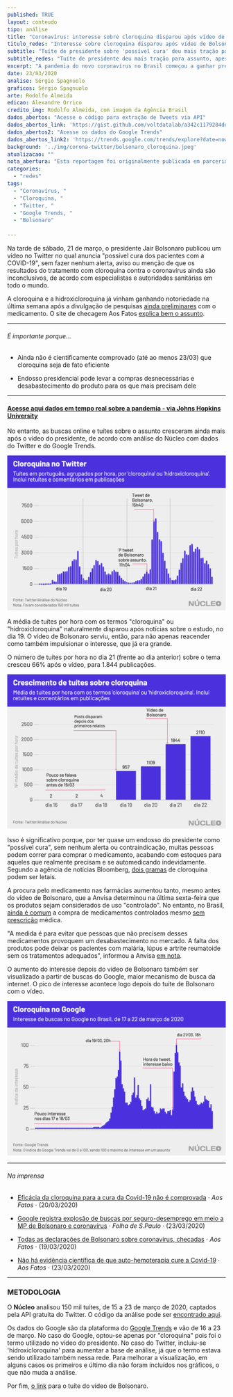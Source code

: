 ```yaml
---
published: TRUE
layout: conteudo
tipo: análise
title: "Coronavírus: interesse sobre cloroquina disparou após vídeo de Bolsonaro"
titulo_redes: "Interesse sobre cloroquina disparou após vídeo de Bolsonaro"
subtitle: "Tuíte de presidente sobre 'possível cura' deu mais tração para assunto que já tinha força, apesar de alerta de especialistas de que medicamento não tem eficácia cientificamente comprovada contra a COVID-19."
subtitle_redes: "Tuíte de presidente deu mais tração para assunto, apesar de alerta de especialistas."
excerpt: "A pandemia do novo coronavírus no Brasil começou a ganhar predominância nas redes sociais a partir de relatos sobre a contaminação de autoridades brasileiras, no fim da semana passada, quando representantes do governo federal começaram a ser testados e diagnosticados com COVID-19."
date: 23/03/2020
analise: Sérgio Spagnuolo
graficos: Sérgio Spagnuolo
arte: Rodolfo Almeida
edicao: Alexandre Orrico
credito_img: Rodolfo Almeida, com imagem da Agência Brasil
dados_abertos: "Acesse o código para extração de Tweets via API"
dados_abertos_link: 'https://gist.github.com/voltdatalab/a342c1179284deafa5c508dad33373f5'
dados_abertos2: "Acesse os dados do Google Trends"
dados_abertos_link2: 'https://trends.google.com/trends/explore?date=now%207-d&geo=BR&q=cloroquina'
background: '../img/corona-twitter/bolsonaro_cloroquina.jpeg'
atualizacao: ""
nota_abertura: "Esta reportagem foi originalmente publicada em parceria com o <a href='https://br.noticias.yahoo.com/coronavirus-interesse-sobre-cloroquina-disparou-apos-video-de-bolsonaro-220342444.html' target='_blank'>Yahoo Brasil</a>"
categories:
  - "redes"
tags:
  - "Coronavírus, "
  - "Cloroquina, "
  - "Twitter, "
  - "Google Trends, "
  - "Bolsonaro"

---
```


Na tarde de sábado, 21 de março, o presidente Jair Bolsonaro publicou um vídeo no Twitter no qual anuncia "possível cura dos pacientes com a COVID-19", sem fazer nenhum alerta, aviso ou menção de que os resultados do tratamento com cloroquina contra o coronavírus ainda são inconclusivos, de acordo com especialistas e autoridades sanitárias em todo o mundo.

A cloroquina e a hidroxicloroquina já vinham ganhando notoriedade na última semana após a divulgação de pesquisas [ainda preliminares](https://www1.folha.uol.com.br/equilibrioesaude/2020/03/pesquisas-com-remedio-contra-coronavirus-ainda-sao-preliminares-afirmam-especialistas.shtml) com o medicamento. O site de checagem Aos Fatos [explica bem o assunto](https://aosfatos.org/noticias/video-engana-ao-afirmar-que-foi-descoberto-remedio-eficaz-contra-covid-19/).


---

###### É importante porque...

- Ainda não é cientificamente comprovado (até ao menos 23/03) que cloroquina seja de fato eficiente

- Endosso presidencial pode levar a compras desnecessárias e desabastecimento do produto para os que mais precisam dele

---

#### [Acesse aqui dados em tempo real sobre a pandemia - via Johns Hopkins University](https://coronavirus.jhu.edu/map.html?fbclid=IwAR3e_CRbLWn8AcfGIyS_owIO1CXiCBUgjFXe7MnjxKoDEaSKm7P5ss_0uko)


No entanto, as buscas online e tuítes sobre o assunto cresceram ainda mais após o vídeo do presidente, de acordo com análise do Núcleo com dados do Twitter e do Google Trends.

![gráfico trending topics](../img/corona-twitter/twittertrends.png)


A média de tuítes por hora com os termos "cloroquina" ou "hidroxicloroquina" naturalmente disparou após notícias sobre o estudo, no dia 19. O vídeo de Bolsonaro serviu, então, para não apenas reacender como também impulsionar o interesse, que já era grande.

O número de tuítes por hora no dia 21 (frente ao dia anterior) sobre o tema cresceu 66% após o vídeo, para 1.844 publicações.

![gráfico trending topics](../img/corona-twitter/twitter_crescimento.png)

Isso é significativo porque, por ter quase um endosso do presidente como "possível cura", sem nenhum alerta ou contraindicação, muitas pessoas podem correr para comprar o medicamento, acabando com estoques para aqueles que realmente precisam e se automedicando indevidamente. Segundo a agência de notícias Bloomberg, [dois gramas](https://www.bloomberg.com/news/articles/2020-03-20/virus-drug-touted-by-trump-musk-can-kill-with-just-two-grams) de cloroquina podem ser letais.

A procura pelo medicamento nas farmácias aumentou tanto, mesmo antes do vídeo de Bolsonaro, que a Anvisa determinou na última sexta-feira que os produtos sejam considerados de uso "controlado". No entanto, no Brasil, [ainda é comum](https://www1.folha.uol.com.br/equilibrioesaude/2019/04/quase-80-dos-brasileiros-se-automedicam-diz-pesquisa-datafolha.shtml) a compra de medicamentos controlados mesmo [sem prescrição](http://g1.globo.com/sao-paulo/itapetininga-regiao/noticia/2015/08/venda-de-remedio-controlado-sem-receita-e-flagrada-em-duas-farmacias.html) médica.

"A medida é para evitar que pessoas que não precisem desses medicamentos provoquem um desabastecimento no mercado. A falta dos produtos pode deixar os pacientes com malária, lúpus e artrite reumatoide sem os tratamentos adequados", informou a Anvisa [em nota](http://portal.anvisa.gov.br/noticias?p_p_id=101_INSTANCE_FXrpx9qY7FbU&p_p_col_id=column-2&p_p_col_pos=1&p_p_col_count=2&_101_INSTANCE_FXrpx9qY7FbU_groupId=219201&_101_INSTANCE_FXrpx9qY7FbU_urlTitle=hidroxicloroquina-vira-produto-controlado&_101_INSTANCE_FXrpx9qY7FbU_struts_action=%2Fasset_publisher%2Fview_content&_101_INSTANCE_FXrpx9qY7FbU_assetEntryId=5818322&_101_INSTANCE_FXrpx9qY7FbU_type=content).

O aumento do interesse depois do vídeo de Bolsonaro também ser visualizado a partir de buscas do Google, maior mecanismo de busca da internet. O pico de interesse acontece logo depois do tuíte de Bolsonaro com o vídeo.  

![gráfico trending topics](../img/corona-twitter/googletrends2.png)


---

###### Na imprensa

* [Eficácia da cloroquina para a cura da Covid-19 não é comprovada](https://aosfatos.org/noticias/video-engana-ao-afirmar-que-foi-descoberto-remedio-eficaz-contra-covid-19/) &sdot; *Aos Fatos* &sdot; (20/03/2020)

* [Google registra explosão de buscas por seguro-desemprego em meio a MP de Bolsonaro e coronavírus](https://www1.folha.uol.com.br/mercado/2020/03/google-registra-explosao-de-buscas-por-seguro-desemprego-em-meio-a-mp-de-bolsonaro-e-coronavirus.shtml) &sdot; *Folha de S.Paulo* &sdot; (23/03/2020)

* [Todas as declarações de Bolsonaro sobre coronavírus, checadas](https://aosfatos.org/noticias/todas-as-declaracoes-de-bolsonaro-sobre-coronavirus-checadas/) &sdot; *Aos Fatos* &sdot; (19/03/2020)

* [Não há evidência científica de que auto-hemoterapia cure a Covid-19](https://aosfatos.org/noticias/nao-ha-evidencia-cientifica-de-que-auto-hemoterapia-cure-covid-19/) &sdot; *Aos Fatos* &sdot; (23/03/2020)


---

### METODOLOGIA

O **Núcleo** analisou 150 mil tuítes, de 15 a 23 de março de 2020, captados pela API gratuita do Twitter. O código da análise pode ser [encontrado aqui](https://gist.github.com/voltdatalab/a342c1179284deafa5c508dad33373f5).

Os dados do Google são da plataforma do [Google Trends](https://trends.google.com/trends/explore?date=now%207-d&geo=BR&q=cloroquina) e vão de 16 a 23 de março. No caso do Google, optou-se apenas por "cloroquina" pois foi o termo utilizado no vídeo do presidente. No caso do Twitter, incluiu-se 'hidroxicloroquina' para aumentar a base de análise, já que o termo estava sendo utilizado também nessa rede. Para melhorar a visualização, em alguns casos os primeiros e último dia não foram incluídos nos gráficos, o que não muda a análise.

Por fim, [o link](https://twitter.com/jairbolsonaro/status/1241434576049840130) para o tuíte do vídeo de Bolsonaro.
